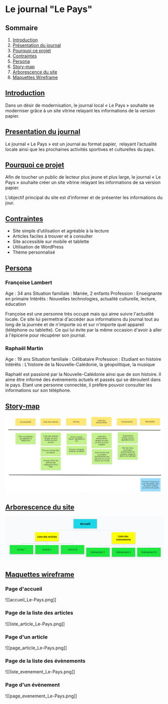# Le journal "Le Pays"


## Sommaire

1. [Introduction](#Introduction)
2. [Présentation du journal](#presentation-du-journal)
3. [Pourquoi ce projet](#pourquoi-ce-projet)
4. [Contraintes](#Contraintes)
5. [Persona](#Persona)
6. [Story-map](#Story-map)
7. [Arborescence du site](#arborescence-du-site)
8. [Maquettes Wireframe](#maquette-wireframe)


## <u>Introduction</u>

Dans un désir de modernisation, le journal local « Le Pays » souhaite se moderniser grâce à un site vitrine relayant les informations de la version papier.


## <u>Presentation du journal</u>

Le journal « Le Pays » est un journal au format papier,  relayant l’actualité locale ainsi que les prochaines activités sportives et culturelles du pays.


## <u>Pourquoi ce projet</u>

Afin de toucher un public de lecteur plus jeune et plus large, le journal « Le Pays » souhaite créer un site vitrine relayant les informations de sa version papier.

L’objectif principal du site est d’informer et de présenter les informations du jour.


## <u>Contraintes</u>

- Site simple d’utilisation et agréable à la lecture
- Articles faciles à trouver et à consulter
- Site accessible sur mobile et tablette
- Utilisation de WordPress
- Thème personnalisé


## <u>Persona</u>

### Françoise Lambert

Age : 34 ans
Situation familiale : Mariée, 2 enfants
Profession : Enseignante en primaire
Intérêts : Nouvelles technologies, actualité culturelle, lecture, éducation

Françoise est une personne très occupé mais qui aime suivre l'actualité locale. Ce site lui permettrai d'accéder aux informations du journal tout au long de la journée et de n'importe où et sur n'importe quel appareil (téléphone ou tablette). Ce qui lui évite par la même occasion d'avoir à aller à l'épicerie pour récupérer son journal.

### Raphaël Martin

Age : 19 ans
Situation familiale : Célibataire
Profession : Etudiant en histoire
Intérêts : L'histoire de la Nouvelle-Calédonie, la géopolitique, la musique

Raphaël est passioné par la Nouvelle-Calédonie ainsi que de son histoire. Il aime être informé des événements actuels et passés qui se déroulent dans le pays. Etant une personne connectée, il préfére pouvoir consulter les informations sur son téléphone.


## <u>Story-map</u>

![](img_cdc/Story-map.png?raw=true)


## <u>Arborescence du site</u>

![](img_cdc/Arborescence.png?raw=true)

## <u>Maquettes wireframe</u>

### Page d'accueil

![[accueil_Le-Pays.png]]

### Page de la liste des articles

![[liste_article_Le-Pays.png]]

### Page d'un article

![[page_article_Le-Pays.png]]

### Page de la liste des évènements

![[liste_evenement_Le-Pays.png]]

### Page d'un évènement

![[page_evenement_Le-Pays.png]]
